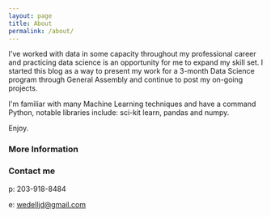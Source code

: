 ```yaml
---
layout: page
title: About
permalink: /about/
---
```


I've worked with data in some capacity throughout my professional career and practicing data science is an opportunity for me to expand my skill set.  I started this blog as a way to present my work for a 3-month Data Science program through General Assembly and continue to post my on-going projects.

I'm familiar with many Machine Learning techniques and have a command Python, notable libraries include: sci-kit learn, pandas and numpy.

Enjoy.

### More Information

### Contact me
p: 203-918-8484

e: [wedelljd@gmail.com](mailto:wedelljd@gmail.com)
